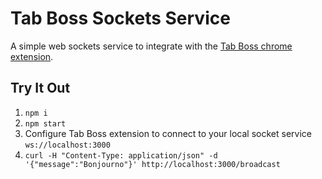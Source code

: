# Tab Boss Sockets Service

A simple web sockets service to integrate with the [Tab Boss chrome extension](https://github.com/JorgenHookham/tab-boss.git).

## Try It Out

1. `npm i`
2. `npm start`
3. Configure Tab Boss extension to connect to your local socket service `ws://localhost:3000`
4. `curl -H "Content-Type: application/json" -d '{"message":"Bonjourno"}' http://localhost:3000/broadcast`
